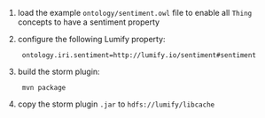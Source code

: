 
1. load the example `ontology/sentiment.owl` file to enable all `Thing` concepts to have a sentiment property

1. configure the following Lumify property:

        ontology.iri.sentiment=http://lumify.io/sentiment#sentiment

1. build the storm plugin:

        mvn package

1. copy the storm plugin `.jar` to `hdfs://lumify/libcache`
